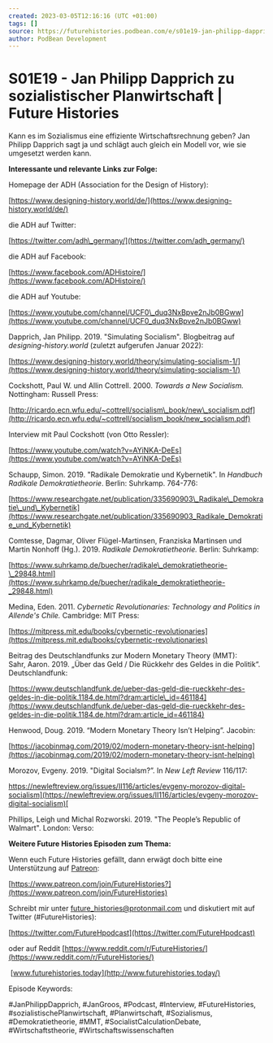 ```yaml
---
created: 2023-03-05T12:16:16 (UTC +01:00)
tags: []
source: https://futurehistories.podbean.com/e/s01e19-jan-philipp-dapprich/
author: PodBean Development
---
```


# S01E19 - Jan Philipp Dapprich zu sozialistischer Planwirtschaft | Future Histories

Kann es im Sozialismus eine effiziente Wirtschaftsrechnung geben? Jan Philipp Dapprich sagt ja und schlägt auch gleich ein Modell vor, wie sie umgesetzt werden kann.

**Interessante und relevante Links zur Folge:**

  
Homepage der ADH (Association for the Design of History):

[https://www.designing-history.world/de/](https://www.designing-history.world/de/)

  
die ADH auf Twitter:

[https://twitter.com/adh\_germany/](https://twitter.com/adh_germany/)

  
die ADH auf Facebook:

[https://www.facebook.com/ADHistoire/](https://www.facebook.com/ADHistoire/)

  
die ADH auf Youtube:

[https://www.youtube.com/channel/UCF0\_duq3NxBpve2nJb0BGww](https://www.youtube.com/channel/UCF0_duq3NxBpve2nJb0BGww)

  
Dapprich, Jan Philipp. 2019. "Simulating Socialism". Blogbeitrag auf _designing-history.world_ (zuletzt aufgerufen Januar 2022):

[https://www.designing-history.world/theory/simulating-socialism-1/](https://www.designing-history.world/theory/simulating-socialism-1/)

  
Cockshott, Paul W. und Allin Cottrell. 2000. _Towards a New Socialism._ Nottingham: Russell Press:

[http://ricardo.ecn.wfu.edu/~cottrell/socialism\_book/new\_socialism.pdf](http://ricardo.ecn.wfu.edu/~cottrell/socialism_book/new_socialism.pdf)

  
Interview mit Paul Cockshott (von Otto Ressler):

[https://www.youtube.com/watch?v=AYiNKA-DeEs](https://www.youtube.com/watch?v=AYiNKA-DeEs)

  
Schaupp, Simon. 2019. "Radikale Demokratie und Kybernetik". In _Handbuch Radikale Demokratietheorie_. Berlin: Suhrkamp. 764-776:

[https://www.researchgate.net/publication/335690903\_Radikale\_Demokratie\_und\_Kybernetik](https://www.researchgate.net/publication/335690903_Radikale_Demokratie_und_Kybernetik)

  
Comtesse, Dagmar, Oliver Flügel-Martinsen, Franziska Martinsen und Martin Nonhoff (Hg.). 2019. _Radikale Demokratietheorie._ Berlin: Suhrkamp:

[https://www.suhrkamp.de/buecher/radikale\_demokratietheorie-\_29848.html](https://www.suhrkamp.de/buecher/radikale_demokratietheorie-_29848.html)

  
Medina, Eden. 2011. _Cybernetic Revolutionaries: Technology and Politics in Allende's Chile._ Cambridge: MIT Press:

[https://mitpress.mit.edu/books/cybernetic-revolutionaries](https://mitpress.mit.edu/books/cybernetic-revolutionaries)

  
Beitrag des Deutschlandfunks zur Modern Monetary Theory (MMT):  
Sahr, Aaron. 2019. „Über das Geld / Die Rückkehr des Geldes in die Politik“. Deutschlandfunk:

  
[https://www.deutschlandfunk.de/ueber-das-geld-die-rueckkehr-des-geldes-in-die-politik.1184.de.html?dram:article\_id=461184](https://www.deutschlandfunk.de/ueber-das-geld-die-rueckkehr-des-geldes-in-die-politik.1184.de.html?dram:article_id=461184)

  
Henwood, Doug. 2019. “Modern Monetary Theory Isn’t Helping”. Jacobin:

[https://jacobinmag.com/2019/02/modern-monetary-theory-isnt-helping](https://jacobinmag.com/2019/02/modern-monetary-theory-isnt-helping)

  
Morozov, Evgeny. 2019. "Digital Socialsm?”. In _New Left Review_ 116/117:

[https://newleftreview.org/issues/II116/articles/evgeny-morozov-digital-socialism](https://newleftreview.org/issues/II116/articles/evgeny-morozov-digital-socialism)[  
](https://jacobinmag.com/2019/02/modern-monetary-theory-isnt-helping)

  
Phillips, Leigh und Michal Rozworski. 2019. "The People’s Republic of Walmart". London: Verso:

**Weitere Future Histories Episoden zum Thema:**

  
Wenn euch Future Histories gefällt, dann erwägt doch bitte eine Unterstützung auf [Patreon](https://www.patreon.com/join/FutureHistories):

[https://www.patreon.com/join/FutureHistories?](https://www.patreon.com/join/FutureHistories)

Schreibt mir unter [future\_histories@protonmail.com](mailto:future_histories@protonmail.com) und diskutiert mit auf Twitter (#FutureHistories):

[https://twitter.com/FutureHpodcast](https://twitter.com/FutureHpodcast)

oder auf Reddit [https://www.reddit.com/r/FutureHistories/](https://www.reddit.com/r/FutureHistories/)

 [www.futurehistories.today](http://www.futurehistories.today/)

Episode Keywords:

#JanPhilippDapprich, #JanGroos, #Podcast, #Interview, #FutureHistories, #sozialistischePlanwirtschaft, #Planwirtschaft, #Sozialismus, #Demokratietheorie, #MMT, #SocialistCalculationDebate, #Wirtschaftstheorie, #Wirtschaftswissenschaften
